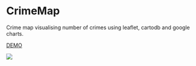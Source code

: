 # CrimeMap
Crime map visualising number of crimes using leaflet, cartodb and google charts.

<a href="http://demo.ai-maps.com/mapa-trestnych-cinov/">DEMO</a>

<img src="http://demo.ai-maps.com/mapa-trestnych-cinov/thumbnail.png"></img>
